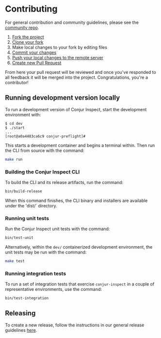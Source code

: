 # Contributing

For general contribution and community guidelines, please see the [community repo](https://github.com/cyberark/community).

1. [Fork the project](https://help.github.com/en/github/getting-started-with-github/fork-a-repo)
1. [Clone your fork](https://help.github.com/en/github/creating-cloning-and-archiving-repositories/cloning-a-repository)
1. Make local changes to your fork by editing files
1. [Commit your changes](https://help.github.com/en/github/managing-files-in-a-repository/adding-a-file-to-a-repository-using-the-command-line)
1. [Push your local changes to the remote server](https://help.github.com/en/github/using-git/pushing-commits-to-a-remote-repository)
1. [Create new Pull Request](https://help.github.com/en/github/collaborating-with-issues-and-pull-requests/creating-a-pull-request-from-a-fork)

From here your pull request will be reviewed and once you've responded to all
feedback it will be merged into the project. Congratulations, you're a
contributor!

## Running development version locally

To run a development version of Conjur Inspect, start the development
environment with:

```sh-session
$ cd dev
$ ./start
...
[root@a0a4483ca6c9 conjur-preflight]#
```

This starts a development container and begins a terminal within. Then run
the CLI from source with the command:

```sh
make run
```

### Building the Conjur Inspect CLI

To build the CLI and its release artifacts, run the command:

```sh
bin/build-release
```

When this command finishes, the CLI binary and installers are available under
the 'dist/` directory.

### Running unit tests

Run the Conjur Inspect unit tests with the command:

```sh
bin/test-unit
```

Alternatively, within the `dev/` containerized development environment, the unit
tests may be run with the command:

```sh
make test
```

### Running integration tests

To run a set of integration tests that exercise `conjur-inspect` in a couple of
representative environments, use the command:

```sh
bin/test-integration
```

## Releasing

To create a new release, follow the instructions in our general release
guidelines [here](https://github.com/cyberark/community/blob/master/Conjur/CONTRIBUTING.md#release-process).

